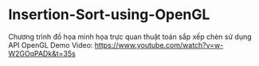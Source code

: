 # Insertion-Sort-using-OpenGL
Chương trình đồ họa minh họa trực quan thuật toán sắp xếp chèn sử dụng API OpenGL
Demo Video: https://www.youtube.com/watch?v=w-W2GOqPADk&t=35s
